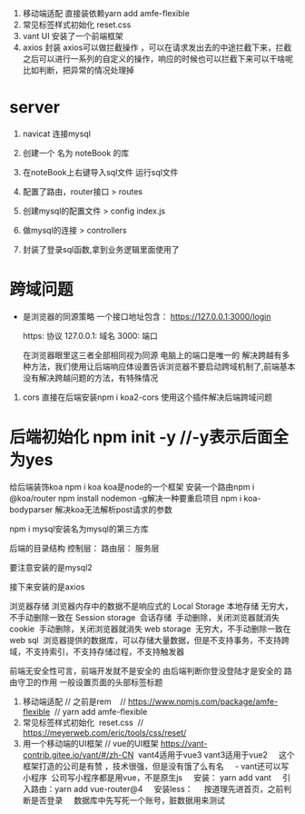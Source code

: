 1. 移动端适配 
    直接装依赖yarn add amfe-flexible
2. 常见标签样式初始化 reset.css
3. vant UI 安装了一个前端框架
4. axios 封装 
    axios可以做拦截操作 ，可以在请求发出去的中途拦截下来，拦截之后可以进行一系列的自定义的操作，响应的时候也可以拦截下来可以干啥呢 比如判断，把异常的情况处理掉



# server
1. navicat 连接mysql
2. 创建一个 名为 noteBook 的库
3. 在noteBook上右键导入sql文件 运行sql文件

4. 配置了路由，router接口 > routes
5. 创建mysql的配置文件  > config    index.js
6. 做mysql的连接 > controllers

7. 封装了登录sql函数,拿到业务逻辑里面使用了

# 跨域问题
- 是浏览器的同源策略
    一个接口地址包含：
    https://127.0.0.1:3000/login

    https:  协议
    127.0.0.1:  域名
    3000: 端口

    在浏览器眼里这三者全部相同视为同源
    电脑上的端口是唯一的 解决跨越有多种方法，我们使用让后端响应体设置告诉浏览器不要启动跨域机制了,前端基本没有解决跨越问题的方法，有特殊情况
1. cors 直接在后端安装npm i koa2-cors 使用这个插件解决后端跨域问题














# 后端初始化 npm init -y //-y表示后面全为yes
给后端装饰koa npm i koa koa是node的一个框架
安装一个路由npm i @koa/router
npm install nodemon -g解决一种要重启项目
npm i koa-bodyparser 解决koa无法解析post请求的参数

npm i mysql安装名为mysql的第三方库

后端的目录结构
控制层：
路由层：
服务层


要注意安装的是mysql2

接下来安装的是axios

浏览器存储 浏览器内存中的数据不是响应式的
Local Storage 本地存储 无穷大，不手动删除一致在
Session storage  会话存储  手动删除，关闭浏览器就消失
cookie  手动删除，关闭浏览器就消失
web storage  无穷大，不手动删除一致在
web sql  浏览器提供的数据库，可以存储大量数据，但是不支持事务，不支持跨域，不支持索引，不支持存储过程，不支持触发器 

前端无安全性可言，前端开发就不是安全的
由后端判断你登没登陆才是安全的
路由守卫的作用
一般设置页面的头部标签标题




1. 移动端适配 // 之前是rem    // https://www.npmjs.com/package/amfe-flexible  // yarn add amfe-flexible
2. 常见标签样式初始化  reset.css  // https://meyerweb.com/eric/tools/css/reset/
3. 用一个移动端的UI框架 // vue的UI框架 https://vant-contrib.gitee.io/vant/#/zh-CN  vant4适用于vue3 vant3适用于vue2
    这个框架打造的公司是有赞 ，技术很强，但是没有饿了么有名
    - vant还可以写小程序  公司写小程序都是用vue，不是原生js
    安装： yarn add vant
    引入路由：yarn add vue-router@4
    安装less：
    按道理先进首页，之前判断是否登录
    数据库中先写死一个账号，脏数据用来测试
